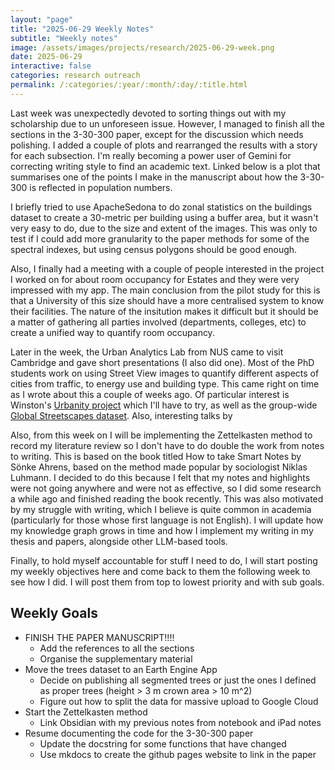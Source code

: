 ```yaml
---
layout: "page"
title: "2025-06-29 Weekly Notes"
subtitle: "Weekly notes"
image: /assets/images/projects/research/2025-06-29-week.png
date: 2025-06-29
interactive: false
categories: research outreach
permalink: /:categories/:year/:month/:day/:title.html
---
```


Last week was unexpectedly devoted to sorting things out with my scholarship due to un unforeseen issue. However, I managed to finish all the sections in the 3-30-300 paper, except for the discussion which needs polishing. I added a couple of plots and rearranged the results with a story for each subsection. I'm really becoming a power user of Gemini for correcting writing style to find an academic text. Linked below is a plot that summarises one of the points I make in the manuscript about how the 3-30-300 is reflected in population numbers.

I briefly tried to use ApacheSedona to do zonal statistics on the buildings dataset to create a 30-metric per building using a buffer area, but it wasn't very easy to do, due to the size and extent of the images. This was only to test if I could add more granularity to the paper methods for some of the spectral indexes, but using census polygons should be good enough.

Also, I finally had a meeting with a couple of people interested in the project I worked on for about room occupancy for Estates and they were very impressed with my app. The main conclusion from the pilot study for this is that a University of this size should have a more centralised system to know their facilities. The nature of the insitution makes it difficult but it should be a matter of gathering all parties involved (departments, colleges, etc) to create a unified way to quantify room occupancy.

Later in the week, the Urban Analytics Lab from NUS came to visit Cambridge and gave short presentations (I also did one). Most of the PhD students work on using Street View images to quantify different aspects of cities from traffic, to energy use and building type. This came right on time as I wrote about this a couple of weeks ago. Of particular interest is Winston's [Urbanity project](https://ual.sg/post/2023/07/31/new-paper-and-open-source-software-urbanity-automated-modelling-and-analysis-of-multidimensional-networks-in-cities/) which I'll have to try, as well as the group-wide [Global Streetscapes dataset](https://www.sciencedirect.com/science/article/pii/S0924271624002612). Also, interesting talks by

Also, from this week on I will be implementing the Zettelkasten method to record my literature review so I don't have to do double the work from notes to writing. This is based on the book titled How to take Smart Notes by Sönke Ahrens, based on the method made popular by sociologist Niklas Luhmann. I decided to do this because I felt that my notes and highlights were not going anywhere and were not as effective, so I did some research a while ago and finished reading the book recently. This was also motivated by my struggle with writing, which I believe is quite common in academia (particularly for those whose first language is not English). I will update how my knowledge graph grows in time and how I implement my writing in my thesis and papers, alongside other LLM-based tools.

Finally, to hold myself accountable for stuff I need to do, I will start posting my weekly objectives here and come back to them the following week to see how I did. I will post them from top to lowest priority and with sub goals.

## Weekly Goals

- FINISH THE PAPER MANUSCRIPT!!!!
  - Add the references to all the sections
  - Organise the supplementary material
- Move the trees dataset to an Earth Engine App
  - Decide on publishing all segmented trees or just the ones I defined as proper trees (height > 3 m crown area > 10 m^2)
  - Figure out how to split the data for massive upload to Google Cloud
- Start the Zettelkasten method
  - Link Obsidian with my previous notes from notebook and iPad notes
- Resume documenting the code for the 3-30-300 paper
  - Update the docstring for some functions that have changed
  - Use mkdocs to create the github pages website to link in the paper